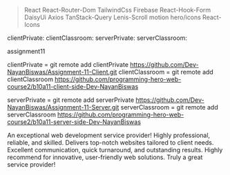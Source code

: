 >React
>React-Router-Dom
>TailwindCss
>Firebase
>React-Hook-Form
>DaisyUi
>Axios
>TanStack-Query
>Lenis-Scroll
>motion
>hero/icons
>React-Icons

clientPrivate:
clientClassroom:
serverPrivate:
serverClassroom:





<!--  -->


assignment11

clientPrivate = git remote add clientPrivate https://github.com/Dev-NayanBiswas/Assignment-11-Client.git
clientClassroom = git remote add clientClassroom https://github.com/programming-hero-web-course2/b10a11-client-side-Dev-NayanBiswas

serverPrivate = git remote add serverPrivate https://github.com/Dev-NayanBiswas/Assignment-11-Server.git
serverClassroom =  git remote add serverClassroom https://github.com/programming-hero-web-course2/b10a11-server-side-Dev-NayanBiswas



An exceptional web development service provider! Highly professional, reliable, and skilled. Delivers top-notch websites tailored to client needs. Excellent communication, quick turnaround, and outstanding results. Highly recommend for innovative, user-friendly web solutions. Truly a great service provider!
